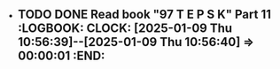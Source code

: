 - TODO DONE Read book "97 T E P S K" Part 11
  :LOGBOOK:
  CLOCK: [2025-01-09 Thu 10:56:39]--[2025-01-09 Thu 10:56:40] =>  00:00:01
  :END:
	-
